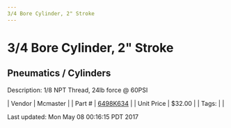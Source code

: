 ```yaml
---
3/4 Bore Cylinder, 2" Stroke
---
```

# 3/4 Bore Cylinder, 2" Stroke
## Pneumatics / Cylinders
Description: 	1/8 NPT Thread, 24lb force @ 60PSI 

| Vendor | Mcmaster | 
| Part # | [6498K634](https://www.mcmaster.com/#6498K634) | 
| Unit Price | $32.00 | 
| Tags: |  | 

Last updated: Mon May 08 00:16:15 PDT 2017